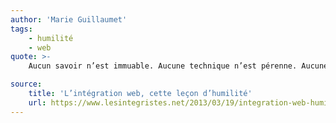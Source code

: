 ```yaml
---
author: 'Marie Guillaumet'
tags:
    - humilité
    - web
quote: >-
    Aucun savoir n’est immuable. Aucune technique n’est pérenne. Aucune pratique n’est parfaite. Le métier d’intégrateur web en particulier est une leçon d’humilité permanente. Toute bonne pratique doit être discutée. Tout intégrateur doit se remettre en question.

source:
    title: 'L’intégration web, cette leçon d’humilité'
    url: https://www.lesintegristes.net/2013/03/19/integration-web-humilite/
---
```


<!-- @format -->
